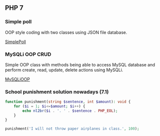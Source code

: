 ## PHP 7

### Simple poll

OOP style coding with two classes using JSON file database.

[SimplePoll](https://github.com/bformela/SimplePoll)

### MySQLi OOP CRUD

Simple OOP class with methods being able to access MySQL database and perform create, read, update, delete actions using MySQLi.

[MySQLiOOP](https://github.com/bformela/MySQLiOOP)

### School punishment solution nowadays (7.1)
```php
function punishment(string $sentence, int $amount): void {
    for ($i = 1; $i<=$amount; $i++) {
        echo nl2br($i . '. ' . $sentence . PHP_EOL);
    }
}

punishment('I will not throw paper airplanes in class.', 100);

```
